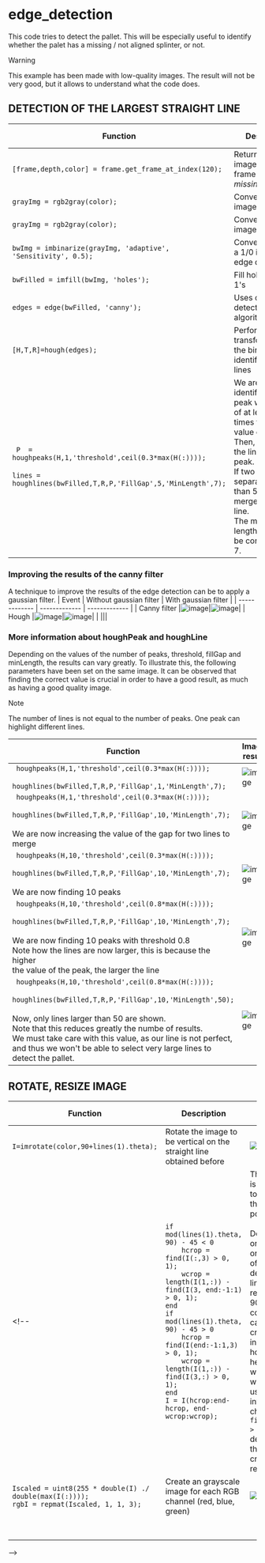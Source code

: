 # edge_detection
This code tries to detect the pallet. This will be especially useful to identify whether the palet has a missing / not aligned splinter, or not. 

> [!WARNING]
> This example has been made with low-quality images. The result will not be very good, but it allows to understand what the code does.

## DETECTION OF THE LARGEST STRAIGHT LINE
| Function  | Description | Image result |
| ------------- | ------------- | ------------- |
| ```[frame,depth,color] = frame.get_frame_at_index(120);```  | Returns the ```color``` image (120th frame of _missing_splinter1_) |![image](https://github.com/user-attachments/assets/21461776-19b6-40e7-b56a-3f44b03a6fb0)|
| ```grayImg = rgb2gray(color);```  | Convert RGB image to gray | ![image](https://github.com/user-attachments/assets/df7ca9f8-e8c8-428f-91ab-0c5f3ed7efe1 ) |
| ```grayImg = rgb2gray(color);```  | Convert RGB image to gray | ![image](https://github.com/user-attachments/assets/df7ca9f8-e8c8-428f-91ab-0c5f3ed7efe1 ) |
| ```bwImg = imbinarize(grayImg, 'adaptive', 'Sensitivity', 0.5);```  | Convert image to a 1/0 image for edge detection |![image](https://github.com/user-attachments/assets/0a298ee0-b0b5-445d-ad92-93954aa7399c)|
| ```bwFilled = imfill(bwImg, 'holes');```  | Fill holes (0's) by 1's |![image](https://github.com/user-attachments/assets/b6770dc7-05a9-4167-ae0b-af60c918a79e)|
| ```edges = edge(bwFilled, 'canny');```  | Uses canny edge detection algorithm |![image](https://github.com/user-attachments/assets/ff6ac517-c8bf-4611-b558-f44a0a6f6b1a)|
| ```[H,T,R]=hough(edges);```  | Perform a Hough transformation on the binary file to identify straight lines ||
| ``` P  = houghpeaks(H,1,'threshold',ceil(0.3*max(H(:))));```<br/><br/>```lines = houghlines(bwFilled,T,R,P,'FillGap',5,'MinLength',7);```  | We are only identifying one peak with a value of at least 0.3 times the highest value of the map.<br/>Then, we exctract the lines from this peak.<br/> If two lines have a separation of less than 5, they merge into one line.<br/>The minimum length for a line to be considered is 7. |![image](https://github.com/user-attachments/assets/9c9871b2-df31-4a6e-9a7a-7a95f4611407)|

### Improving the results of the canny filter
A technique to improve the results of the edge detection can be to apply a gaussian filter. 
| Event  | Without gaussian filter | With gaussian filter |
| ------------- | ------------- | ------------- |
| Canny filter |![image](https://github.com/user-attachments/assets/be47ec58-b45f-4718-8bb2-ec2431724756)|![image](https://github.com/user-attachments/assets/9022c73f-4f53-4af9-b05f-fb1af1bf7011)|
| Hough |![image](https://github.com/user-attachments/assets/2617b15e-89a5-482f-b3f7-fe2faee87247)|![image](https://github.com/user-attachments/assets/68495d63-4ea0-43c6-8ca2-bd882ef1f1f6)|
|  |||

### More information about houghPeak and houghLine
Depending on the values of the number of peaks, threshold, fillGap and minLength, the results can vary greatly. 
To illustrate this, the following parameters have been set on the same image. 
It can be observed that finding the correct value is crucial in order to have a good result, as much as having a good quality image.
> [!NOTE]
> The number of lines is not equal to the number of peaks. One peak can highlight different lines.


| Function  | Image result |
| ------------- | ------------- |
| ``` houghpeaks(H,1,'threshold',ceil(0.3*max(H(:))));```<br/><br/>```houghlines(bwFilled,T,R,P,'FillGap',1,'MinLength',7);``` |![image](https://github.com/user-attachments/assets/826a3457-7028-408a-afca-c0fbd3bd3486)|
| ``` houghpeaks(H,1,'threshold',ceil(0.3*max(H(:))));```<br/><br/>```houghlines(bwFilled,T,R,P,'FillGap',10,'MinLength',7);```<br/><br/>We are now increasing the value of the gap for two lines to merge |![image](https://github.com/user-attachments/assets/8cf31c08-b408-41ca-b20b-8bfadeabcd0a)|
| ``` houghpeaks(H,10,'threshold',ceil(0.3*max(H(:))));```<br/><br/>```houghlines(bwFilled,T,R,P,'FillGap',10,'MinLength',7);```<br/><br/>We are now finding 10 peaks|![image](https://github.com/user-attachments/assets/53e18393-e0c5-4f14-9f3d-57c0f359ba20)|
| ``` houghpeaks(H,10,'threshold',ceil(0.8*max(H(:))));```<br/><br/>```houghlines(bwFilled,T,R,P,'FillGap',10,'MinLength',7);```<br/><br/>We are now finding 10 peaks with threshold 0.8<br/>Note how the lines are now larger, this is because the higher<br/> the value of the peak, the larger the line |![image](https://github.com/user-attachments/assets/0493c1c7-160a-45fe-81b8-b0e50ff9316f)|
| ``` houghpeaks(H,10,'threshold',ceil(0.8*max(H(:))));```<br/><br/>```houghlines(bwFilled,T,R,P,'FillGap',10,'MinLength',50);```<br/><br/>Now, only lines larger than 50 are shown.<br/>Note that this reduces greatly the numbe of results.<br/>We must take care with this value, as our line is not perfect,<br/> and thus we won't be able to select very large lines to detect the pallet. |![image](https://github.com/user-attachments/assets/5115b525-9f7c-4921-9fc1-15a616d70db7)|

## ROTATE, RESIZE IMAGE
| Function  | Description | Image result |
| ------------- | ------------- | ------------- |
| ```I=imrotate(color,90+lines(1).theta);```  | Rotate the image to be vertical on the straight line obtained before |![image](https://github.com/user-attachments/assets/bc5ee079-97f4-4e0c-a237-3bd5f3b3d74b)|
<!--| ```if mod(lines(1).theta, 90) - 45 < 0```<br/>```    hcrop = find(I(:,3) > 0, 1);```<br/>```    wcrop = length(I(1,:)) - find(I(3, end:-1:1) > 0, 1);```<br/>```end```<br/>```if mod(lines(1).theta, 90) - 45 > 0```<br/>```    hcrop = find(I(end:-1:1,3) > 0, 1);```<br/>```    wcrop = length(I(1,:)) - find(I(3,:) > 0, 1);```<br/>```end```<br/>```I = I(hcrop:end-hcrop, end-wcrop:wcrop);```  |  The image I is cropped to focus on the relevant portion<br/><br/>Depending on the orientation of the detected line (angle relative to 90°), the code calculates cropping indices hcrop (for height) and wcrop (for width). It uses pixel intensity checks ```find(I(:,3) > 0, 1)``` to determine the cropping regions.  |![image](https://github.com/user-attachments/assets/0158e606-c0e6-471d-8fa3-1eb8c17d8d0b)|
| ```Iscaled = uint8(255 * double(I) ./ double(max(I(:))));```<br/>```rgbI = repmat(Iscaled, 1, 1, 3);```  | Create an grayscale image for each RGB channel (red, blue, green) |![image](https://github.com/user-attachments/assets/182a379f-aa6d-4a2d-9199-b0afa084fcdf)|
| ``` ```  |  ||
| ``` ```  |  ||
-->
